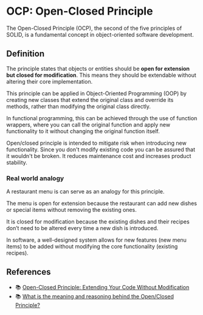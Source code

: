 # OCP: Open-Closed Principle

The Open-Closed Principle (OCP), the second of the five principles of SOLID, is a fundamental concept in object-oriented software development.

## Definition

The principle states that objects or entities should be **open for extension but closed for modification**. This means they should be extendable without altering their core implementation.

This principle can be applied in Object-Oriented Programming (OOP) by creating new classes that extend the original class and override its methods, rather than modifying the original class directly.

In functional programming, this can be achieved through the use of function wrappers, where you can call the original function and apply new functionality to it without changing the original function itself.

Open/closed principle is intended to mitigate risk when introducing new functionality. Since you don't modify existing code you can be assured that it wouldn't be broken. It reduces maintenance cost and increases product stability.

### Real world analogy

A restaurant menu is can serve as an analogy for this principle.

The menu is open for extension because the restaurant can add new dishes or special items without removing the existing ones.

It is closed for modification because the existing dishes and their recipes don’t need to be altered every time a new dish is introduced.

In software, a well-designed system allows for new features (new menu items) to be added without modifying the core functionality (existing recipes).

## References

-   📚 [Open-Closed Principle: Extending Your Code Without Modification](https://medium.com/@reer217/open-closed-principle-extending-your-code-without-modification-523109ccfec2)
-   📚 [What is the meaning and reasoning behind the Open/Closed Principle?](https://stackoverflow.com/questions/59016/what-is-the-meaning-and-reasoning-behind-the-open-closed-principle)
